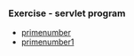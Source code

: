### Exercise - servlet program
- [primenumber](https://github.com/Adhyashetty-bit/1workedexample/blob/main/6c_servlet_program/numberisprime_or_not.png)
- [primenumber1](https://github.com/Adhyashetty-bit/1workedexample/blob/main/6c_servlet_program/prime_or_not.png)
